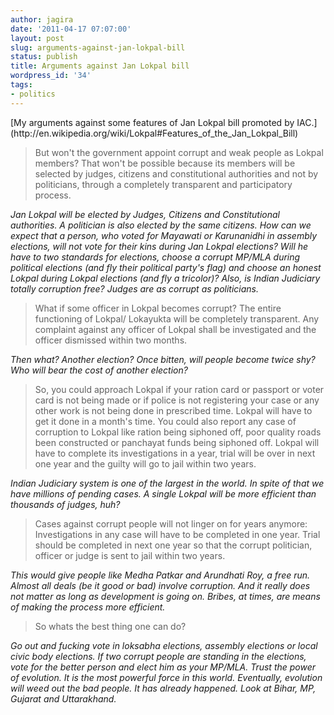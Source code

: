 ```yaml
---
author: jagira
date: '2011-04-17 07:07:00'
layout: post
slug: arguments-against-jan-lokpal-bill
status: publish
title: Arguments against Jan Lokpal bill
wordpress_id: '34'
tags:
- politics
---
```


<p class="message">
    [My arguments against some features of Jan Lokpal bill promoted by
    IAC.](http://en.wikipedia.org/wiki/Lokpal#Features_of_the_Jan_Lokpal_Bill)
</p>

>But won't the government appoint corrupt and weak people as Lokpal members? That won't be possible because its members will be selected by judges, citizens and constitutional authorities and not by politicians, through a completely transparent and participatory process.

*Jan Lokpal will be elected by Judges, Citizens and Constitutional
authorities. A politician is also elected by the same citizens. How
can we expect that a person, who voted for Mayawati or Karunanidhi
in assembly elections, will not vote for their kins during Jan
Lokpal elections? Will he have to two standards for elections,
choose a corrupt MP/MLA during political elections (and fly their
political party's flag) and choose an honest Lokpal during Lokpal
elections (and fly a tricolor)? Also, is Indian Judiciary totally
corruption free? Judges are as corrupt as politicians.*

>What if some officer in Lokpal becomes corrupt? The entire functioning of Lokpal/ Lokayukta will be completely transparent. Any complaint against any officer of Lokpal shall be investigated and the officer dismissed within two months.

*Then what? Another election? Once bitten, will people become twice
shy? Who will bear the cost of another election?*

>So, you could approach Lokpal if your ration card or passport or voter card is not being made or if police is not registering your case or any other work is not being done in prescribed time. Lokpal will have to get it done in a month's time. You could also report any case of corruption to Lokpal like ration being siphoned off, poor quality roads been constructed or panchayat funds being siphoned off. Lokpal will have to complete its investigations in a year, trial will be over in next one year and the guilty will go to jail within two years.

*Indian Judiciary system is one of the largest in the world. In
spite of that we have millions of pending cases. A single Lokpal
will be more efficient than thousands of judges, huh?*

>Cases against corrupt people will not linger on for years anymore: Investigations in any case will have to be completed in one year. Trial should be completed in next one year so that the corrupt politician, officer or judge is sent to jail within two years.

*This would give people like Medha Patkar and Arundhati Roy, a free
run. Almost all deals (be it good or bad) involve corruption. And
it really does not matter as long as development is going on.
Bribes, at times, are means of making the process more efficient.*

>So whats the best thing one can do?

*Go out and fucking vote in
loksabha elections, assembly elections or local civic body
elections. If two corrupt people are standing in the elections,
vote for the better person and elect him as your MP/MLA. Trust the
power of evolution. It is the most powerful force in this world.
Eventually, evolution will weed out the bad people. It has already
happened. Look at Bihar, MP, Gujarat and Uttarakhand.*

